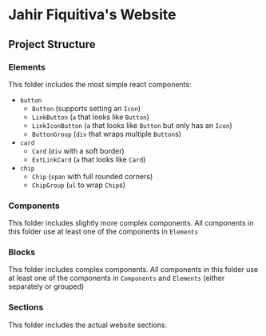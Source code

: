 # Jahir Fiquitiva's Website

## Project Structure

### Elements

This folder includes the most simple react components:

- `button`
  - `Button` (supports setting an `Icon`)
  - `LinkButton` (`a` that looks like `Button`)
  - `LinkIconButton` (`a` that looks like `Button` but only has an `Icon`)
  - `ButtonGroup` (`div` that wraps multiple `Button`s)
- `card`
  - `Card` (`div` with a soft border)
  - `ExtLinkCard` (`a` that looks like `Card`)
- `chip`
  - `Chip` (`span` with full rounded corners)
  - `ChipGroup` (`ul` to wrap `Chip`s)

### Components

This folder includes slightly more complex components. All components in this folder use at least one of the components in `Elements`

### Blocks

This folder includes complex components. All components in this folder use at least one of the components in `Components` and `Elements` (either separately or grouped)

### Sections

This folder includes the actual website sections.
